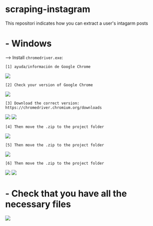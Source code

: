 # scraping-instagram
This repositori indicates how you can extract a user's intagarm posts

# - Windows 

--> Install `chromedriver.exe`:

    [1] ayuda/información de Google Chrome
    
![](https://i.imgur.com/xnYl8UR.png) 
    
    [2] Check your version of Google Chrome
    
![](https://i.imgur.com/5YUxc6S.png)

    [3] Download the correct version: https://chromedriver.chromium.org/downloads

![](https://i.imgur.com/x6YSuW2.png)
![](https://i.imgur.com/A0XkTE4.png)

    [4] Then move the .zip to the project folder

![](https://i.imgur.com/1AT4upX.png)

    [5] Then move the .zip to the project folder

![](https://i.imgur.com/1AT4upX.png)

    [6] Then move the .zip to the project folder

![](https://i.imgur.com/JSuHqah.png)
![](https://i.imgur.com/94Mdntj.png)


# - Check that you have all the necessary files
![](https://i.imgur.com/V7exPRx.png)
